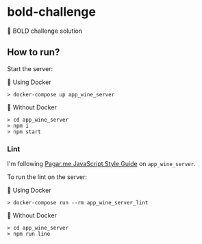 # bold-challenge
🍷 BOLD challenge solution

## How to run?

Start the server:

🐳 Using Docker

```
> docker-compose up app_wine_server
```

📜 Without Docker

```
> cd app_wine_server
> npm i
> npm start
```

### Lint

I'm following [Pagar.me JavaScript Style Guide](https://github.com/pagarme/javascript-style-guide) on `app_wine_server`.

To run the lint on the server:

🐳 Using Docker

```
> docker-compose run --rm app_wine_server_lint
```

📜 Without Docker

```
> cd app_wine_server
> npm run line
```
